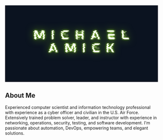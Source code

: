 <img src="./image/github_banner.png"
alt ="Banner icon of author's name, Michael Amick"
style="width: 100%, height: 75px">

## About Me
Experienced computer scientist and information technology professional with experience as a cyber officer and civilian in the U.S. Air Force. Extensively trained problem solver, leader, and instructor with experience in networking, operations, security, testing, and software development. I'm passionate about automation, DevOps, empowering teams, and elegant solutions.